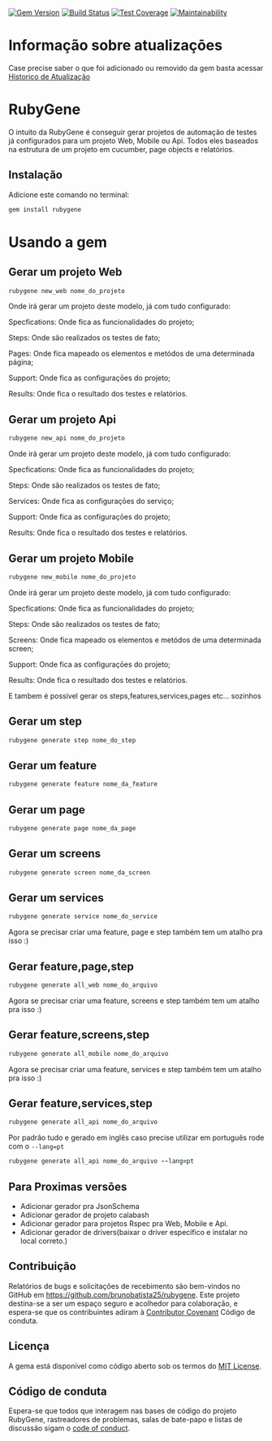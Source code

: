 [![Gem Version](https://badge.fury.io/rb/rubygene.svg)](https://badge.fury.io/rb/rubygene)
[![Build Status](https://travis-ci.org/brunobatista25/RubyGene.svg?branch=master)](https://travis-ci.org/brunobatista25/RubyGene)
[![Test Coverage](https://api.codeclimate.com/v1/badges/6ac63623b0699225f219/test_coverage)](https://codeclimate.com/github/brunobatista25/RubyGene/test_coverage)
[![Maintainability](https://api.codeclimate.com/v1/badges/6ac63623b0699225f219/maintainability)](https://codeclimate.com/github/brunobatista25/RubyGene/maintainability)

# Informação sobre atualizaçōes

Case precise saber o que foi adicionado ou removido da gem basta acessar  [Historico de Atualização](https://github.com/brunobatista25/RubyGene/blob/master/history.md)


# RubyGene

O intuito da RubyGene é conseguir gerar projetos de automação de testes já configurados para um projeto Web, Mobile ou Api. Todos eles baseados na estrutura de um projeto em cucumber, page objects e relatórios.

## Instalação

Adicione este comando no terminal:

```ruby
gem install rubygene
```

# Usando a gem


## Gerar um projeto Web

```ruby
rubygene new_web nome_do_projeto
```

Onde irá gerar um projeto deste modelo, já com tudo configurado:

Specfications: Onde fica as funcionalidades do projeto;

Steps: Onde são realizados os testes de fato;

Pages: Onde fica mapeado os elementos e metódos de uma determinada página;

Support: Onde fica as configuraçōes do projeto;

Results: Onde fica o resultado dos testes e relatórios.

## Gerar um projeto Api

```ruby
rubygene new_api nome_do_projeto
```

Onde irá gerar um projeto deste modelo, já com tudo configurado:

Specfications: Onde fica as funcionalidades do projeto;

Steps: Onde são realizados os testes de fato;

Services: Onde fica as configuraçōes do serviço;

Support: Onde fica as configuraçōes do projeto;

Results: Onde fica o resultado dos testes e relatórios.

## Gerar um projeto Mobile

```ruby
rubygene new_mobile nome_do_projeto
```

Onde irá gerar um projeto deste modelo, já com tudo configurado:

Specfications: Onde fica as funcionalidades do projeto;

Steps: Onde são realizados os testes de fato;

Screens: Onde fica mapeado os elementos e metódos de uma determinada screen;

Support: Onde fica as configuraçōes do projeto;

Results: Onde fica o resultado dos testes e relatórios.

E tambem é possivel gerar os steps,features,services,pages etc... sozinhos 

## Gerar um step

```ruby
rubygene generate step nome_do_step
```

## Gerar um feature

```ruby
rubygene generate feature nome_da_feature
```

## Gerar um page

```ruby
rubygene generate page nome_da_page
```

## Gerar um screens

```ruby
rubygene generate screen nome_da_screen
```

## Gerar um services

```ruby
rubygene generate service nome_do_service
```

Agora se precisar criar uma feature, page e step também tem um atalho pra isso :)
 
## Gerar feature,page,step

```ruby
rubygene generate all_web nome_do_arquivo
```

Agora se precisar criar uma feature, screens e step também tem um atalho pra isso :)

## Gerar feature,screens,step

```ruby 
rubygene generate all_mobile nome_do_arquivo
```

Agora se precisar criar uma feature, services e step também tem um atalho pra isso :)

## Gerar feature,services,step

```ruby
rubygene generate all_api nome_do_arquivo
```

Por padrão tudo e gerado em inglês caso precise utilizar em português rode com o `--lang=pt`

```ruby
rubygene generate all_api nome_do_arquivo --lang=pt
```

## Para Proximas versōes

- Adicionar gerador pra JsonSchema
- Adicionar gerador de projeto calabash
- Adicionar gerador para projetos Rspec pra Web, Mobile e Api.
- Adicionar gerador de drivers(baixar o driver específico e instalar no local correto.)

## Contribuição

Relatórios de bugs e solicitações de recebimento são bem-vindos no GitHub em https://github.com/brunobatista25/rubygene. Este projeto destina-se a ser um espaço seguro e acolhedor para colaboração, e espera-se que os contribuintes adiram à [Contributor Covenant](http://contributor-covenant.org) Código de conduta.

## Licença

A gema está disponível como código aberto sob os termos do
 [MIT License](https://opensource.org/licenses/MIT).

## Código de conduta

Espera-se que todos que interagem nas bases de código do projeto RubyGene, rastreadores de problemas, salas de bate-papo e listas de discussão sigam o
 [code of conduct](https://github.com/brunobatista25/rubygene/blob/master/CODE_OF_CONDUCT.md).
